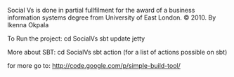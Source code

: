 Social Vs is done in partial fullfilment for the award of a business information systems degree from University of East London. © 2010. By Ikenna Okpala

To Run the project: 
cd SocialVs 
sbt 
update
jetty

More about SBT: 
cd SocialVs 
sbt 
action (for a list of actions possible on sbt)

for more go to: http://code.google.com/p/simple-build-tool/
